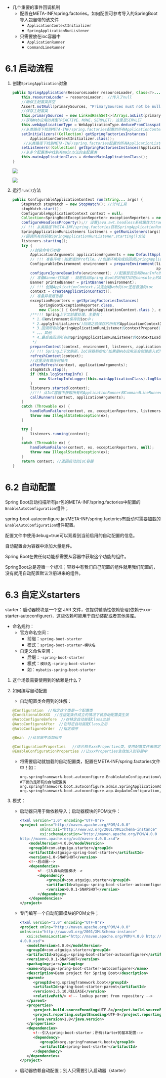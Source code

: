 - 几个重要的事件回调机制
  - 配置在META-INF/spring.factories。如何配置可参考导入的SpringBoot导入包自带的该文件
    - `ApplicationContextInitializer`
    - `SpringApplicationRunListener`
  - 只需要放在ioc容器中
    - `ApplicationRunner`
    - `CommandLineRunner`



# 6.1 启动流程

1. 创建`SpringApplication`对象

   ```java
   public SpringApplication(ResourceLoader resourceLoader, Class<?>... primarySources) {
       this.resourceLoader = resourceLoader;  //传入了null
       //确保主配置类非空
       Assert.notNull(primarySources, "PrimarySources must not be null");
       //保存主配置类
       this.primarySources = new LinkedHashSet<>(Arrays.asList(primarySources));
       //获取Web应用的类型(REACTIVE、NONE、SERVLET)，这里是SERVLET
       this.webApplicationType = WebApplicationType.deduceFromClasspath();
       //从类路径下找到META-INF/spring.factories配置的所有ApplicationContextInitializer，保存在initializers中
       setInitializers((Collection) getSpringFactoriesInstances(
           ApplicationContextInitializer.class));
        //从类路径下找到META-INF/spring.factories配置的所有ApplicationListener,保存在listeners中
       setListeners((Collection) getSpringFactoriesInstances(ApplicationListener.class));
       //从多个配置类中找到有main方法的主配置类
       this.mainApplicationClass = deduceMainApplicationClass();
   }
   ```

   ![](../../images/SpringBoot-initializers.png)

   ![](../../images/SpringBoot-listeners.png)

2. 运行`run()`方法

   ```java
   public ConfigurableApplicationContext run(String... args) {
       StopWatch stopWatch = new StopWatch(); //计时工具
       stopWatch.start();
       ConfigurableApplicationContext context = null;
       Collection<SpringBootExceptionReporter> exceptionReporters = new ArrayList<>();
       configureHeadlessProperty();// 设置java.awt.headless系统属性为true - 没有图形化界面
       // !!! 从类路径下META‐INF/spring.factories获取SpringApplicationRunListeners，实际得到EventPublishingRunListener
       SpringApplicationRunListeners listeners = getRunListeners(args);
       //回调所有的获取SpringApplicationRunListener.starting()方法
       listeners.starting();
       try {
           //封装命令行参数
           ApplicationArguments applicationArguments = new DefaultApplicationArguments(args);
           // !!! 准备环境：如激活的Profile。//创建环境完成后回调SpringApplicationRunListener.environmentPrepared()；表示环境准备完成
           ConfigurableEnvironment environment = prepareEnvironment(listeners,
                                                                    applicationArguments);
           configureIgnoreBeanInfo(environment); //配置是否忽略BeanInfo的查找
           // 准备Banner打印器 - 就是启动Spring Boot的时候打印在console上的ASCII艺术字体
           Banner printedBanner = printBanner(environment); 
           // !!! 创建ApplicationContext；决定创建web的ioc还是普通的ioc
           context = createApplicationContext();
           // 准备异常报告器
           exceptionReporters = getSpringFactoriesInstances(
               SpringBootExceptionReporter.class,
               new Class[] { ConfigurableApplicationContext.class }, context);
           /**!!! Spring上下文前置处理。主要有：
            * 1.将environment保存到ioc中；
            * 2.applyInitializers()回调之前保存的所有的ApplicationContextInitializer的initialize方法
            * 3.回调所有的SpringApplicationRunListener的contextPrepared()
            * 。。。其他
            * 4.最后会回调所有的SpringApplicationRunListener的contextLoaded()
            */
           prepareContext(context, environment, listeners, applicationArguments, printedBanner);
           // !!! Spring上下文刷新。IoC容器初始化(如果是Web应用还会创建嵌入式Tomcat)、扫描、创建、加载所有组件
           refreshContext(context);
           //这里没有做任何操作
           afterRefresh(context, applicationArguments);
           stopWatch.stop();
           if (this.logStartupInfo) {
               new StartupInfoLogger(this.mainApplicationClass).logStarted(getApplicationLog(), stopWatch);
           }
           listeners.started(context);
           //!!! 从IoC容器中获取所有的ApplicationRunner和CommandLineRunner进行回调，先回调前者
           callRunners(context, applicationArguments);
       }
       catch (Throwable ex) {
           handleRunFailure(context, ex, exceptionReporters, listeners);
           throw new IllegalStateException(ex);
       }
   
       try {
           listeners.running(context);
       }
       catch (Throwable ex) {
           handleRunFailure(context, ex, exceptionReporters, null);
           throw new IllegalStateException(ex);
       }
       return context; //返回启动的IoC容器
   }
   ```



# 6.2 自动配置

Spring Boot启动扫描所有jar包的META-INF/spring.factories中配置的`EnableAutoConfiguration`组件；

spring-boot-autoconfigure.jar/META-INF/spring.factories有启动时需要加载的`EnableAutoConfiguration`组件配置。

配置文件中使用debug=true可以观看到当前启用的自动配置的信息。

自动配置会为容器中添加大量组件。

Spring Boot在做任何功能都需要从容器中获取这个功能的组件。

SpringBoot总是遵循一个标准；容器中有我们自己配置的组件就用我们配置的，没有就用自动配置默认注册进来的组件。



# 6.3 自定义starters

starter：启动器模块是一个空 JAR 文件，仅提供辅助性依赖管理(依赖于xxx-starter-autoconfigurer)，这些依赖可能用于自动装配或者其他类库。

- 命名规约：
  - 官方命名空间：
    - 前缀：`spring-boot-starter`
    - 模式：`spring-boot-starter-模块名`
  - 自定义命名空间：
    - 后缀：`-spring-boot-starter`
    - 模式：`模块名-spring-boot-starter`
    - 如：`mybatis-spring-boot-starter`



1. 这个场景需要使用到的依赖是什么？

2. 如何编写自动配置

   - 自动配置类会用到的注解：

   ```java
   @Configuration  //指定这个类是一个配置类
   @ConditionalOnXXX  //在指定条件成立的情况下该自动配置类生效
   @AutoConfigureBefore  //在特定自动装配Class之前
   @AutoConfigureAfter  //在特定自动装配Class之后
   @AutoConfigureOrder  //指定顺序
   
   @Bean  //给容器中添加组件
   
   @ConfigurationProperties   //结合相关xxxProperties类，使用配置文件来绑定相关的配置
   @EnableConfigurationProperties //让xxxProperties生效加入到容器中
   ```

   - 将需要启动就加载的自动配置类，配置在META‐INF/spring.factories文件中！如：

     ```properties
     org.springframework.boot.autoconfigure.EnableAutoConfiguration=\
     #下面的是所有的自动配置类
     org.springframework.boot.autoconfigure.admin.SpringApplicationAdminJmxAutoConfiguration,\
     org.springframework.boot.autoconfigure.aop.AopAutoConfiguration,\
     ```

3. 模式：

   - 启动器只用于做依赖导入；启动器模块的POM文件：

     ```xml
     <?xml version="1.0" encoding="UTF‐8"?>
     <project xmlns="http://maven.apache.org/POM/4.0.0"
              xmlns:xsi="http://www.w3.org/2001/XMLSchema‐instance"
              xsi:schemaLocation="http://maven.apache.org/POM/4.0.0
     http://maven.apache.org/xsd/maven‐4.0.0.xsd">
         <modelVersion>4.0.0</modelVersion>
         <groupId>com.atguigu.starter</groupId>
         <artifactId>atguigu‐spring‐boot‐starter</artifactId>
         <version>1.0‐SNAPSHOT</version>
         <!‐‐启动器‐‐>
         <dependencies>
             <!‐‐引入自动配置模块‐‐>
             <dependency>
                 <groupId>com.atguigu.starter</groupId>
                 <artifactId>atguigu‐spring‐boot‐starter‐autoconfigurer</artifactId>
                 <version>0.0.1‐SNAPSHOT</version>
             </dependency>
         </dependencies>
     </project>
     ```

   - 专门编写一个自动配置模块的POM文件；

     ```xml
     <?xml version="1.0" encoding="UTF‐8"?>
     <project xmlns="http://maven.apache.org/POM/4.0.0"
     xmlns:xsi="http://www.w3.org/2001/XMLSchema‐instance"
        xsi:schemaLocation="http://maven.apache.org/POM/4.0.0 http://maven.apache.org/xsd/maven‐
     4.0.0.xsd">
        <modelVersion>4.0.0</modelVersion>
        <groupId>com.atguigu.starter</groupId>
        <artifactId>atguigu‐spring‐boot‐starter‐autoconfigurer</artifactId>
        <version>0.0.1‐SNAPSHOT</version>
        <packaging>jar</packaging>
        <name>atguigu‐spring‐boot‐starter‐autoconfigurer</name>
        <description>Demo project for Spring Boot</description>
        <parent>
           <groupId>org.springframework.boot</groupId>
           <artifactId>spring‐boot‐starter‐parent</artifactId>
           <version>1.5.10.RELEASE</version>
           <relativePath/> <!‐‐ lookup parent from repository ‐‐>
        </parent>
        <properties>
           <project.build.sourceEncoding>UTF‐8</project.build.sourceEncoding>
           <project.reporting.outputEncoding>UTF‐8</project.reporting.outputEncoding>
           <java.version>1.8</java.version>
        </properties>
        <dependencies>
           <!‐‐引入spring‐boot‐starter；所有starter的基本配置‐‐>
           <dependency>
              <groupId>org.springframework.boot</groupId>
              <artifactId>spring‐boot‐starter</artifactId>
           </dependency>
        </dependencies>
     </project>
     ```

   - 启动器依赖自动配置；别人只需要引入启动器（starter）

